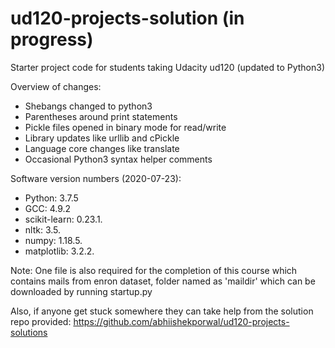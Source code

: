 ud120-projects-solution (in progress)
====================================

Starter project code for students taking Udacity ud120 (updated to Python3)

Overview of changes:

* Shebangs changed to python3
* Parentheses around print statements
* Pickle files opened in binary mode for read/write
* Library updates like urllib and cPickle
* Language core changes like translate
* Occasional Python3 syntax helper comments

Software version numbers (2020-07-23):

* Python: 3.7.5
* GCC: 4.9.2
* scikit-learn: 0.23.1.
* nltk: 3.5.
* numpy: 1.18.5.
* matplotlib: 3.2.2.

Note: One file is also required for the completion of this course which contains mails from enron dataset, folder named as 'maildir' which can be downloaded by running startup.py

Also, if anyone get stuck somewhere they can take help from the solution repo provided:
https://github.com/abhiishekporwal/ud120-projects-solutions
